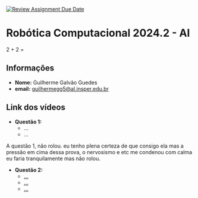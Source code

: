[![Review Assignment Due Date](https://classroom.github.com/assets/deadline-readme-button-22041afd0340ce965d47ae6ef1cefeee28c7c493a6346c4f15d667ab976d596c.svg)](https://classroom.github.com/a/mevKeP_u)
# Robótica Computacional 2024.2 - AI
2 + 2 = 

## Informações

* **Nome:** Guilherme Galvão Guedes
* **email:** guilhermegg5@al.insper.edu.br

## Link dos vídeos

* **Questão 1:**
    * ...
    * ...

A questão 1, não rolou. eu tenho plena certeza de que consigo ela
mas a pressão em cima dessa prova, o nervosismo e etc me condenou
com calma eu faria tranquilamente mas não rolou.

* **Questão 2:**
    * [...](https://youtu.be/3eH_nkCgl0Q)
    * [...](https://youtu.be/cSI2ubpz0M8)
    * [...](https://youtu.be/JnNvRnNF8qc)


